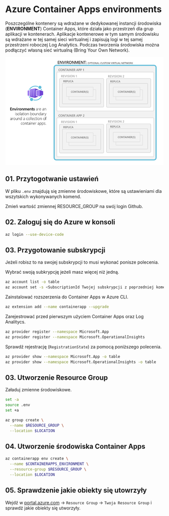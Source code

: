 # Azure Container Apps environments

Poszczególne kontenery są wdrażane w  dedykowanej instancji środowiska (**ENVIRONMENT**) Container Apps, które działa jako przestrzeń dla grup aplikacji w kontenerach. Aplikacje kontenerowe w tym samym środowisku są wdrażane w tej samej sieci wirtualnej i zapisują logi w tej samej przestrzeni roboczej Log Analytics. Podczas tworzenia środowiska można podłączyć własną sieć wirtualną (Bring Your Own Network).

![](img/azure-container-apps-environments.png)

## 01. Przytogotwanie ustawień

W pliku `.env` znajdują się zmienne środowiskowe, które są ustawieniami dla wszytskich wykonywanych komend.

Zmień wartość zmiennej RESOURCE_GROUP na swój login Github.

## 02. Zaloguj się do Azure w konsoli

```bash
az login --use-device-code
```

## 03. Przygotowanie subskrypcji

Jeżeli robisz to na swojej subskrypcji to musi wykonać ponisze polecenia. 

Wybrać swoją subkrypcję jeżeli masz więcej niż jedną.

```bash
az account list -o table
az account set -s <SubscriptionId Twojej subskrypcji z poprzedniej komendy>
```

Zainstalować rozszerzenia do Container Apps w Azure CLI.

```bash
az extension add --name containerapp --upgrade
```

Zarejestrować przed pierwszym użyciem Container Apps oraz Log Analitycs.

```bash
az provider register --namespace Microsoft.App
az provider register --namespace Microsoft.OperationalInsights
```

Sprawdź rejestrację (`RegistrationState`) za pomocą poniższego polecenia.

```bash
az provider show --namespace Microsoft.App -o table
az provider show --namespace Microsoft.OperationalInsights -o table
```

## 03. Utworzenie Resource Group

Załaduj zmienne środowiskowe.

```bash
set -a
source .env
set +a
```

```bash
az group create \
  --name $RESOURCE_GROUP \
  --location $LOCATION
```

## 04. Utworzenie środowiska Container Apps

```bash
az containerapp env create \
  --name $CONTAINERAPPS_ENVIRONMENT \
  --resource-group $RESOURCE_GROUP \
  --location $LOCATION
```

## 05. Sprawdzenie jakie obiekty się utowrzyły

Wejdź w [portal.azure.com](portal.azure.com) -> `Resource Group` -> `Twoja Resource Group` i sprawdź jakie obiekty się utworzyły.